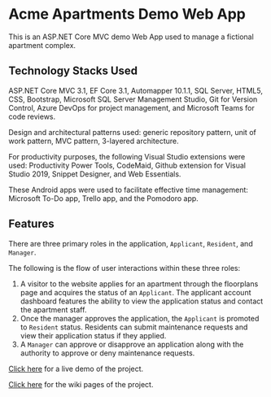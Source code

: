 # Acme Apartments Demo Web App

This is an ASP.NET Core MVC demo Web App used to manage a fictional apartment complex.

## Technology Stacks Used

ASP.NET Core MVC 3.1, EF Core 3.1, Automapper 10.1.1, SQL Server, HTML5, CSS, Bootstrap, Microsoft SQL Server Management Studio, Git for Version Control, Azure DevOps for project management, and Microsoft Teams for code reviews.

Design and architectural patterns used: generic repository pattern, unit of work pattern, MVC pattern, 3-layered architecture.

For productivity purposes, the following Visual Studio extensions were used: Productivity Power Tools, CodeMaid, Github extension for Visual Studio 2019, Snippet Designer, and Web Essentials. 

These Android apps were used to facilitate effective time management: Microsoft To-Do app, Trello app, and the Pomodoro app.

## Features

There are three primary roles in the application, `Applicant`, `Resident`, and `Manager`.

The following is the flow of user interactions within these three roles: 

1. A visitor to the website applies for an apartment through the floorplans page and acquires the status of an `Applicant`. The applicant account dashboard features the ability to view the application status and contact the apartment staff.
2. Once the manager approves the application, the `Applicant` is promoted to `Resident` status. Residents can submit maintenance requests and view their application status if they applied. 
3. A `Manager` can approve or disapprove an application along with the authority to approve or deny maintenance requests.

[Click here](https://pgapartments.rajnarayanan.com) for a live demo of the project.

[Click here](https://pgapartments.rajnarayanan.com) for the wiki pages of the project.
